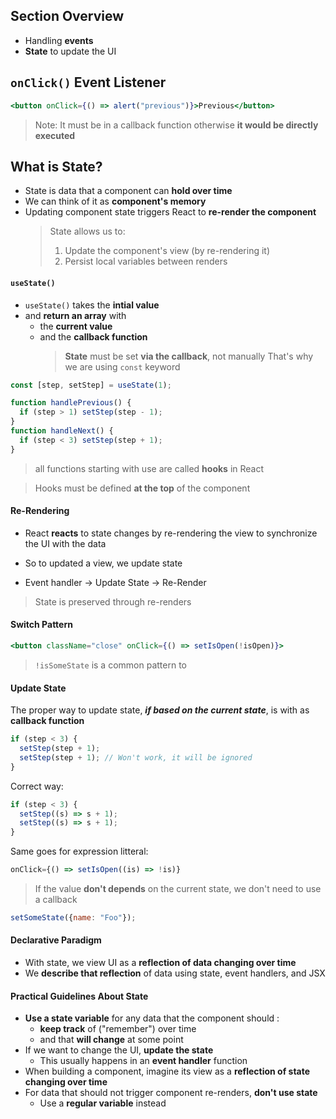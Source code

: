 ## Section Overview

- Handling **events**
- **State** to update the UI

## `onClick()` Event Listener

```jsx
<button onClick={() => alert("previous")}>Previous</button>
```

> Note: It must be in a callback function otherwise **it would be directly executed**

## What is State?

- State is data that a component can **hold over time**
- We can think of it as **component's memory**
- Updating component state triggers React to **re-render the component**
  > State allows us to:
  >
  > 1. Update the component's view (by re-rendering it)
  > 2. Persist local variables between renders

#### `useState()`

- `useState()` takes the **intial value**
- and **return an array** with
  - the **current value**
  - and the **callback function**
    > **State** must be set **via the callback**, not manually
    > That's why we are using `const` keyword

```javascript
const [step, setStep] = useState(1);

function handlePrevious() {
  if (step > 1) setStep(step - 1);
}
function handleNext() {
  if (step < 3) setStep(step + 1);
}
```

> all functions starting with use are called **hooks** in React

> Hooks must be defined **at the top** of the component

#### Re-Rendering

- React **reacts** to state changes by re-rendering the view to synchronize the UI with the data
- So to updated a view, we update state

- Event handler -> Update State -> Re-Render

> State is preserved through re-renders

#### Switch Pattern

```jsx
<button className="close" onClick={() => setIsOpen(!isOpen)}>
```

> `!isSomeState` is a common pattern to

#### Update State

The proper way to update state, **_if based on the current state_**, is with as **callback function**

```jsx
if (step < 3) {
  setStep(step + 1);
  setStep(step + 1); // Won't work, it will be ignored
}
```

Correct way:

```jsx
if (step < 3) {
  setStep((s) => s + 1);
  setStep((s) => s + 1);
}
```

Same goes for expression litteral:

```jsx
onClick={() => setIsOpen((is) => !is)}
```

> If the value **don't depends** on the current state, we don't need to use a callback

```jsx
setSomeState({name: "Foo"});
```

#### Declarative Paradigm

- With state, we view UI as a **reflection of data changing over time**
- We **describe that reflection** of data using state, event handlers, and JSX

#### Practical Guidelines About State

- **Use a state variable** for any data that the component should :
  - **keep track** of ("remember") over time
  - and that **will change** at some point
- If we want to change the UI, **update the state**
  - This usually happens in an **event handler** function
- When building a component, imagine its view as a **reflection of state changing over time**
- For data that should not trigger component re-renders, **don't use state**
  - Use a **regular variable** instead
